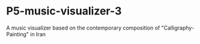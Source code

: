 # P5-music-visualizer-3
A music visualizer based on the contemporary composition of  "Calligraphy-Painting" in Iran
